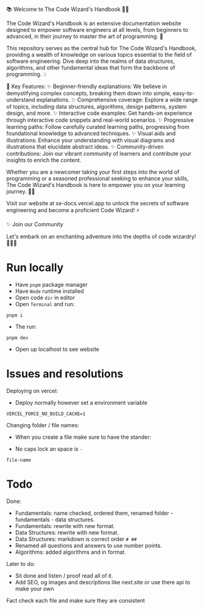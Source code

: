 📚 Welcome to The Code Wizard's Handbook 🧙‍♂️

The Code Wizard's Handbook is an extensive documentation website designed to empower software engineers at all levels, from beginners to advanced, in their journey to master the art of programming. 🚀

This repository serves as the central hub for The Code Wizard's Handbook, providing a wealth of knowledge on various topics essential to the field of software engineering. Dive deep into the realms of data structures, algorithms, and other fundamental ideas that form the backbone of programming. 💡

🌟 Key Features:
✨ Beginner-friendly explanations: We believe in demystifying complex concepts, breaking them down into simple, easy-to-understand explanations.
✨ Comprehensive coverage: Explore a wide range of topics, including data structures, algorithms, design patterns, system design, and more.
✨ Interactive code examples: Get hands-on experience through interactive code snippets and real-world scenarios.
✨ Progressive learning paths: Follow carefully curated learning paths, progressing from foundational knowledge to advanced techniques.
✨ Visual aids and illustrations: Enhance your understanding with visual diagrams and illustrations that elucidate abstract ideas.
✨ Community-driven contributions: Join our vibrant community of learners and contribute your insights to enrich the content.

Whether you are a newcomer taking your first steps into the world of programming or a seasoned professional seeking to enhance your skills, The Code Wizard's Handbook is here to empower you on your learning journey. 🌈✨

Visit our website at se-docs.vercel.app to unlock the secrets of software engineering and become a proficient Code Wizard! ⚡️

✨ Join our Community

Let's embark on an enchanting adventure into the depths of code wizardry! 🧙‍♂️✨

# Run locally

- Have `pnpm` package manager
- Have `Node` runtime installed
- Open code `dir` in editor
- Open `Terminal` and run:

```pnpm
pnpm i
```

- The run:

```pnpm
pnpm dev
```

- Open up localhost to see website

# Issues and resolutions

Deploying on vercel:

- Deploy normally however set a environment variable

```
VERCEL_FORCE_NO_BUILD_CACHE=1
```

Changing folder / file names:

- When you create a file make sure to have the stander:

- No caps lock an space is `-`

```
file-name
```

# Todo



Done:

- Fundamentals: name checked, ordered them, renamed folder - fundamentals - data structures.
- Fundamentals: rewrite with new format.
- Data Structures: rewrite with new format.
- Data Structures: markdown is correct order `# ##`
- Renamed all questions and answers to use number points.
- Algorithms: added algorithms and in format.

Later to do:

- Sit done and listen / proof read all of it.
- Add SEO, og images and descriptions like next.site or use there api to make your own

Fact check each file and make sure they are consistent
